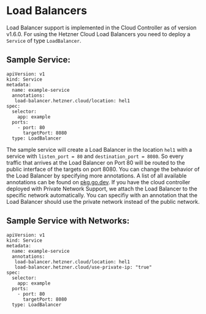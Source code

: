 # Load Balancers

Load Balancer support is implemented in the Cloud Controller as of
version v1.6.0. For using the Hetzner Cloud Load Balancers you need to
deploy a `Service` of type `LoadBalancer`.

## Sample Service:

```
apiVersion: v1
kind: Service
metadata:
  name: example-service
  annotations:
   load-balancer.hetzner.cloud/location: hel1
spec:
  selector:
    app: example
  ports:
    - port: 80
      targetPort: 8080
  type: LoadBalancer
```

The sample service will create a Load Balancer in the location `hel1`
with a service with `listen_port = 80` and `destination_port = 8080`. So
every traffic that arrives at the Load Balancer on Port 80 will be
routed to the public interface of the targets on port 8080.  You can
change the behavior of the Load Balancer by specifying more annotations.
A list of all available annotations can be found on
[pkg.go.dev](https://pkg.go.dev/github.com/hetznercloud/hcloud-cloud-controller-manager/internal/annotation).
If you have the cloud controller deployed with Private Network Support,
we attach the Load Balancer to the specific network automatically. You
can specifiy with an annotation that the Load Balancer should use the
private network instead of the public network.

## Sample Service with Networks:

```
apiVersion: v1
kind: Service
metadata:
  name: example-service
  annotations:
   load-balancer.hetzner.cloud/location: hel1
   load-balancer.hetzner.cloud/use-private-ip: "true"
spec:
  selector:
    app: example
  ports:
    - port: 80
      targetPort: 8080
  type: LoadBalancer
```


